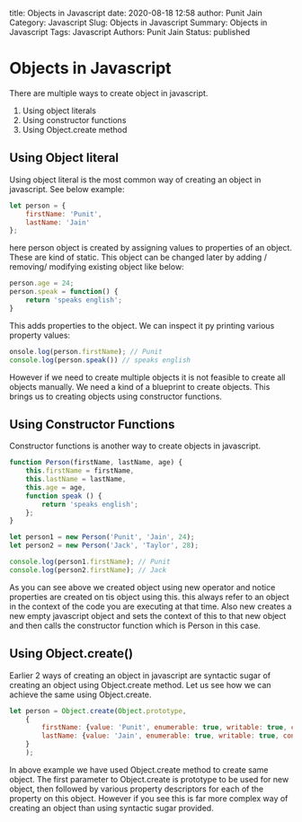 title: Objects in Javascript 
date: 2020-08-18 12:58
author: Punit Jain
Category: Javascript
Slug: Objects in Javascript
Summary: Objects in Javascript
Tags: Javascript
Authors: Punit Jain
Status: published

# Objects in Javascript

There are multiple ways to create object in javascript.
1. Using object literals
2. Using constructor functions
3. Using Object.create method

## Using Object literal

Using object literal is the most common way of creating an object in javascript.
See below example:
```javascript
let person = {
    firstName: 'Punit',
    lastName: 'Jain'
};
```
here person object is created by assigning values to properties of an object.
These are kind of static. This object can be changed later by adding / removing/ modifying existing object like below:

```javascript
person.age = 24;
person.speak = function() {
    return 'speaks english';
}
```
This adds properties to the object. We can inspect it py printing various property values:
```javascript
onsole.log(person.firstName); // Punit
console.log(person.speak()) // speaks english
```

However if we need to create multiple objects it is not feasible to create all objects manually.
We need a kind of a blueprint to create objects.
This brings us to creating objects using constructor functions.

## Using Constructor Functions

Constructor functions is another way to create objects in javascript.
```javascript
function Person(firstName, lastName, age) {
    this.firstName = firstName,
    this.lastName = lastName,
    this.age = age,
    function speak () {
        return 'speaks english';
    };
}

let person1 = new Person('Punit', 'Jain', 24);
let person2 = new Person('Jack', 'Taylor', 28);

console.log(person1.firstName); // Punit
console.log(person2.firstName); // Jack
``` 
As you can see above we created object using new operator and notice properties are created on tis object using this. this always refer to an object in the context of the code you are executing at that time.
Also new creates a new empty javascript object and sets the context of this to that new object and then calls the constructor function which is Person in this case.

## Using Object.create()

Earlier 2 ways of creating an object in javascript are syntactic sugar of creating an object using Object.create method.
Let us see how we can achieve the same using Object.create.

```javascript
let person = Object.create(Object.prototype,
    {
        firstName: {value: 'Punit', enumerable: true, writable: true, configurable: true},
        lastName: {value: 'Jain', enumerable: true, writable: true, configurable: true},  
    }
    );
```
In above example we have used Object.create method to create same object.
The first parameter to Object.create is prototype to be used for new object, then followed by various property descriptors for each of the property on this object.
However if you see this is far more complex way of creating an object than using syntactic sugar provided.
